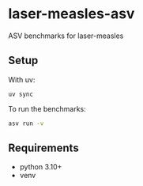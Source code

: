# laser-measles-asv
ASV benchmarks for laser-measles

## Setup
With uv:
```
uv sync
```

To run the benchmarks:
```bash
asv run -v
```

## Requirements
- python 3.10+
- venv
